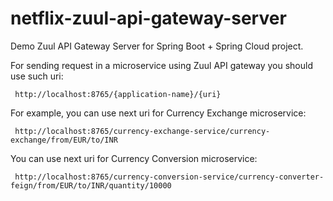 # netflix-zuul-api-gateway-server
Demo Zuul API Gateway Server for Spring Boot + Spring Cloud project.

For sending request in a microservice using Zuul API gateway you should use such uri:

     http://localhost:8765/{application-name}/{uri}

For example, you can use next uri for Currency Exchange microservice:

     http://localhost:8765/currency-exchange-service/currency-exchange/from/EUR/to/INR

You can use next uri for Currency Conversion microservice:

     http://localhost:8765/currency-conversion-service/currency-converter-feign/from/EUR/to/INR/quantity/10000